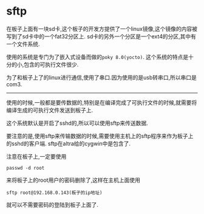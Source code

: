 # sftp

在板子上面有一块sd卡,这个板子的开发方提供了一个linux镜像,这个镜像的内容被写到了sd卡中的一个fat32分区上. sd卡的另外一个分区是一个ext4的分区,其中有一个文件系统.

使用的系统是专门为了嵌入式设备而做的`poky 8.0(yocto)`. 这个系统的特点是十分的小,包含的可执行文件很少.

为了和板子上了的linux进行通信,使用了串口.因为使用的是usb转串口,所以串口是com3.

---
使用的时候,一般都是要传数据的,特别是在编译完成了可执行文件的时候,就需要将编译生成的可执行文件发送到板子上.

这个系统默认是开启了sshd的,所以可以使用sftp来传送数据.

要注意的是,使用sftp来传输数据的时候,需要使用主机上的sftp程序来作为板子上的sshd的客户端. sftp在altra给的cygwin中是包含了.

注意在板子上,一定要使用

    passwd -d root
来将板子上的root用户的密码删除了,这样在主机上面使用

    sftp root@192.168.0.143(板子的ip地址)
就可以不需要密码的登陆到板子上面了.

